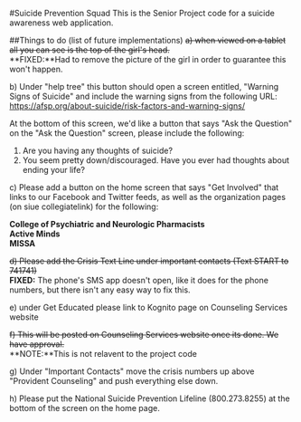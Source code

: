 #Suicide Prevention Squad
This is the Senior Project code for a suicide awareness web application.

##Things to do (list of future implementations)
~~a) when viewed on a tablet all you can see is the top of the girl's head.~~  
**FIXED:**Had to remove the picture of the girl in order to guarantee this won't happen.

b) Under "help tree" this button should open a screen entitled, "Warning Signs of Suicide" and include the warning signs from the following URL: <https://afsp.org/about-suicide/risk-factors-and-warning-signs/> 

At the bottom of this screen, we'd like a button that says "Ask the Question" on the "Ask the Question" screen, please include the following:  
1. Are you having any thoughts of suicide?  
2. You seem pretty down/discouraged. Have you ever had thoughts about ending your life?

c) Please add a button on the home screen that says "Get Involved" that links to our Facebook and Twitter feeds, as well as the organization pages (on siue collegiatelink) for the following:

**College of Psychiatric and Neurologic Pharmacists**  
**Active Minds**  
**MISSA**  

~~d) Please add the Crisis Text Line under important contacts (Text START to 741741)~~  
**FIXED:** The phone's SMS app doesn't open, like it does for the phone numbers, but there isn't any easy way to fix this.

e) under Get Educated please link to Kognito page on Counseling Services website

~~f) This will be posted on Counseling Services website once its done. We have approval.~~  
**NOTE:**This is not relavent to the project code

g) Under "Important Contacts" move the crisis numbers up above "Provident Counseling" and push everything else down.

h) Please put the National Suicide Prevention Lifeline (800.273.8255) at the bottom of the screen on the home page.
